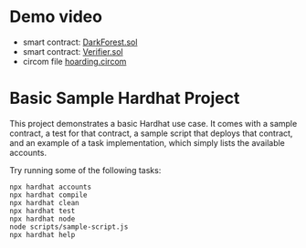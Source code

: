 

# Demo video 
- smart contract: [DarkForest.sol](contracts/DarkForest.sol)
- smart contract: [Verifier.sol](contracts/verifier.sol)
- circom file [hoarding.circom](circuits/hoarding/hoarding.sym)



# Basic Sample Hardhat Project

This project demonstrates a basic Hardhat use case. It comes with a sample contract, a test for that contract, a sample script that deploys that contract, and an example of a task implementation, which simply lists the available accounts.

Try running some of the following tasks:

```shell
npx hardhat accounts
npx hardhat compile
npx hardhat clean
npx hardhat test
npx hardhat node
node scripts/sample-script.js
npx hardhat help
```
